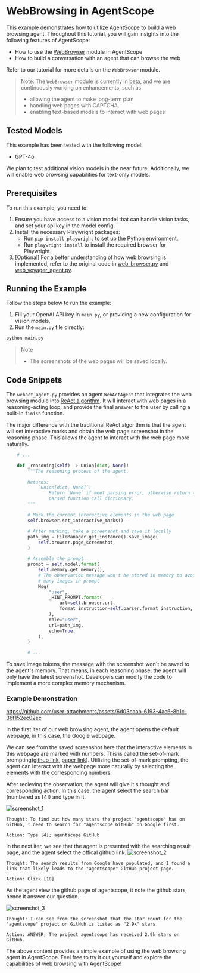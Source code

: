 # WebBrowsing in AgentScope

This example demonstrates how to utilize AgentScope to build a web browsing agent. Throughout this tutorial, you will gain insights into the following features of AgentScope:

- How to use the [WebBrowser](https://github.com/modelscope/agentscope/blob/main/src/agentscope/service/browser/web_browser.py) module in AgentScope
- How to build a conversation with an agent that can browse the web

Refer to our tutorial for more details on the `WebBrowser` module.

> Note: The `WebBrowser` module is currently in beta, and we are continuously working on enhancements, such as
> - allowing the agent to make long-term plan
> - handling web pages with CAPTCHA.
> - enabling text-based models to interact with web pages

## Tested Models

This example has been tested with the following model:
- GPT-4o

We plan to test additional vision models in the near future. Additionally, we will enable web browsing capabilities for text-only models.

## Prerequisites

To run this example, you need to:

1. Ensure you have access to a vision model that can handle vision tasks, and set your api key in the model config.
2. Install the necessary Playwright packages:
    - Run `pip install playwright` to set up the Python environment.
    - Run `playwright install` to install the required browser for Playwright.
3. [Optional] For a better understanding of how web browsing is implemented, refer to the original code in [web_browser.py](../../src/agentscope/browser/web_browser.py) and [web_voyager_agent.py](../../src/agentscope/agents/web_voyager_agent.py).

## Running the Example

Follow the steps below to run the example:
1. Fill your OpenAI API key in `main.py`, or providing a new configuration for vision models.
2. Run the `main.py` file directly:
```bash
python main.py
```

> Note
> - The screenshots of the web pages will be saved locally.

## Code Snippets

The `webact_agent.py` provides an agent `WebActAgent` that integrates the web browsing module into [ReAct algorithm](https://arxiv.org/abs/2210.03629).
It will interact with web pages in a reasoning-acting loop, and provide the final answer to the user by calling a built-in `finish` function.

The major difference with the traditional ReAct algorithm is that the agent will set interactive marks and obtain the web page screenshot in the reasoning phase.
This allows the agent to interact with the web page more naturally.

```python
    # ...

    def _reasoning(self) -> Union[dict, None]:
        """The reasoning process of the agent.

        Returns:
            `Union[dict, None]`:
                Return `None` if meet parsing error, otherwise return the
                parsed function call dictionary.
        """

        # Mark the current interactive elements in the web page
        self.browser.set_interactive_marks()

        # After marking, take a screenshot and save it locally
        path_img = FileManager.get_instance().save_image(
            self.browser.page_screenshot,
        )

        # Assemble the prompt
        prompt = self.model.format(
            self.memory.get_memory(),
            # The observation message won't be stored in memory to avoid too
            # many images in prompt
            Msg(
                "user",
                _HINT_PROMPT.format(
                    url=self.browser.url,
                    format_instruction=self.parser.format_instruction,
                ),
                role="user",
                url=path_img,
                echo=True,
            ),
        )

        # ...
```

To save image tokens, the message with the screenshot won't be saved to the agent's memory.
That means, in each reasoning phase, the agent will only have the latest screenshot.
Developers can modify the code to implement a more complex memory mechanism.

### Example Demonstration


https://github.com/user-attachments/assets/6d03caab-6193-4ac6-8b1c-36f152ec02ec


In the first iter of our web browsing agent, the agent opens the default webpage, in this case, the Google webpage.

We can see from the saved screenshot here that the interactive elements in this webpage are marked with numbers. This is called the set-of-mark prompting([github link](https://github.com/microsoft/SoM), [paper link](https://arxiv.org/abs/2310.11441)). Utilizing the set-of-mark prompting, the agent can interact with the webpage more naturally by selecting the elements with the corresponding numbers.

After recieving the observation, the agent will give it's thought and corresponding action.
In this case, the agent select the search bar (numbered as [4]) and type in it.

![screenshot_1](https://github.com/garyzhang99/agentscope/assets/46197280/9de208b8-4ef4-4b4f-9328-2f7bb500fcb2)


```
Thought: To find out how many stars the project "agentscope" has on GitHub, I need to search for "agentscope GitHub" on Google first.

Action: Type [4]; agentscope GitHub
```


In the next iter, we see that the agent is presented with the searching result page, and the agent select the offical github link.
![screenshot_2](https://github.com/garyzhang99/agentscope/assets/46197280/9b6708c6-eced-4d8b-8ebe-cdbd197b40ea)

```
Thought: The search results from Google have populated, and I found a link that likely leads to the "agentscope" GitHub project page.

Action: Click [18]
```

As the agent view the github page of agentscope, it note the github stars, hence it answer our question.

![screenshot_3](https://github.com/garyzhang99/agentscope/assets/46197280/5cad5472-b45b-4ef3-a8fa-324d5a20073a)


```
Thought: I can see from the screenshot that the star count for the "agentscope" project on GitHub is listed as "2.9k" stars.

Action: ANSWER; The project agentscope has received 2.9k stars on GitHub.
```

The above content provides a simple example of using the web browsing agent in AgentScope. Feel free to try it out yourself and explore the capabilities of web browsing with AgentScope!

